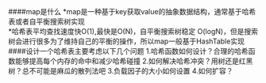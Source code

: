 ####map是什么
*map是一种基于key获取value的抽象数据结构，通常基于哈希表或者自平衡搜索树实现  
*哈希表平均查找速度快O(1),最快是O(N)，自平衡搜索树稳定 O(logN)，但是搜索树会进行很多为了维持自己的平衡的操作，所以map一般基于HashTable实现
####设计一个哈希表主要考虑以下几个问题
1.哈希函数如何设计？合理的哈希函数能够提高每个内存的命中和减少哈希碰撞
2.如何解决哈希冲突？用树还是红黑树？总不可能是麻瓜的散列法吧
3.负载因子的大小如何设置
4.如何扩容？

